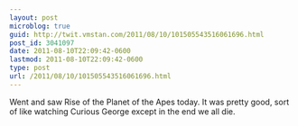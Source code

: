 ```yaml
---
layout: post
microblog: true
guid: http://twit.vmstan.com/2011/08/10/101505543516061696.html
post_id: 3041097
date: 2011-08-10T22:09:42-0600
lastmod: 2011-08-10T22:09:42-0600
type: post
url: /2011/08/10/101505543516061696.html
---
```

Went and saw Rise of the Planet of the Apes today. It was pretty good, sort of like watching Curious George except in the end we all die.
